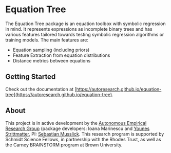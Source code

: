 # Equation Tree

The Equation Tree package is an equation toolbox with symbolic regression in mind. It represents
expressions as incomplete binary trees and has various features tailored towards testing symbolic
regression algorithms or training models. The main features are:

- Equation sampling (including priors)
- Feature Extraction from equation distributions
- Distance metrics between equations


## Getting Started

Check out the documentation at 
[https://autoresearch.github.io/equation-tree](https://autoresearch.github.io/equation-tree).

## About

This project is in active development by
the <a href="https://musslick.github.io/AER_website/Research.html">Autonomous Empirical Research
Group</a>
(package developers: Ioana Marinescu and <a href="https://younesstrittmatter.github.io/">Younes Strittmatter</a>,
PI: <a href="https://smusslick.com/">Sebastian Musslick</a>. This research program is supported by
Schmidt Science Fellows, in partnership with the Rhodes Trust, as well as the Carney BRAINSTORM
program at Brown University.